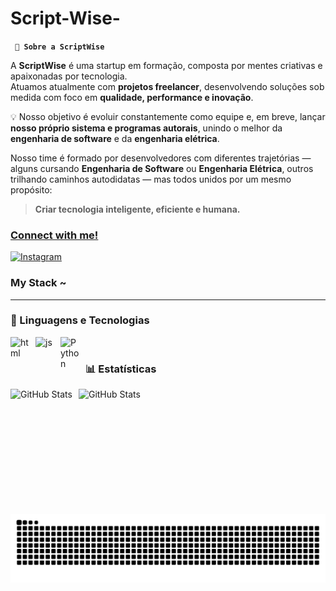 # Script-Wise-


**` 🧩 Sobre a ScriptWise`**

A **ScriptWise** é uma startup em formação, composta por mentes criativas e apaixonadas por tecnologia.  
Atuamos atualmente com **projetos freelancer**, desenvolvendo soluções sob medida com foco em **qualidade, performance e inovação**.  

💡 Nosso objetivo é evoluir constantemente como equipe e, em breve, lançar **nosso próprio sistema e programas autorais**, unindo o melhor da **engenharia de software** e da **engenharia elétrica**.

Nosso time é formado por desenvolvedores com diferentes trajetórias — alguns cursando **Engenharia de Software** ou **Engenharia Elétrica**, outros trilhando caminhos autodidatas — mas todos unidos por um mesmo propósito:  
> **Criar tecnologia inteligente, eficiente e humana.**


<a href="https://github.com/Castrof14">
        
         


<h3 align="left">Connect with me!</h3>



[![Instagram](https://img.shields.io/badge/-Instagram-000?style=for-the-badge&logo=instagram&logoColor=FF00F6&color:FFF)](https://www.instagram.com/cas._abner/)


<h3 align="left">My Stack ~</h3>

---

### 🤖 Linguagens e Tecnologias

<img 
    align="left" 
    alt="html" 
    title="html"
    width="30px" 
    style="padding-right: 10px;" 
    src="[https://upload.wikimedia.org/wikipedia/commons/6/6a/JavaScript-logo.png](https://en.wikipedia.org/wiki/HTML#/media/File:HTML5_logo_and_wordmark.svg)"
/>



<img 
    align="left" 
    alt="js" 
    title="js"
    width="30px" 
    style="padding-right: 10px;" 
    src="https://upload.wikimedia.org/wikipedia/commons/6/6a/JavaScript-logo.png"
/>



<img 
    align="left" 
    alt="Python" 
    title="Python"
    width="30px" 
    style="padding-right: 10px;" 
    src="https://cdn.jsdelivr.net/gh/devicons/devicon@latest/icons/python/python-original.svg" 
/>


<br/>

### 📊 Estatísticas

<p>
  <img 
    align="left" 
    alt="GitHub Stats" 
    height="200" 
    style="padding-right: 10px;" 
    src="https://github-readme-stats.vercel.app/api?username=Castrof14&show_icons=true&theme=tokyonight&include_all_commits=true&locale=pt-br" 
  />

<img 
      align="left" 
      alt="GitHub Stats" 
      height="200" 
      src="https://github-readme-stats.vercel.app/api/top-langs/?username=Castrof14&theme=tokyonight&layout=compact&custom_title=Tecnologias&langs_count=9" 
  />

</p>

<picture align="center">
  <source media="(prefers-color-scheme: dark)" srcset="https://raw.githubusercontent.com/Castrof14/Castrof14/output/github-contribution-grid-snake-dark.svg">
  <source media="(prefers-color-scheme: light)" srcset="https://raw.githubusercontent.com/Castrof14/Castrof14a/output/github-contribution-grid-snake-dark.svg">
  <img align="center" alt="github contribution grid snake animation" src="https://raw.githubusercontent.com/Castrof14/Castrof14/output/github-contribution-grid-snake.svg">
</picture>
